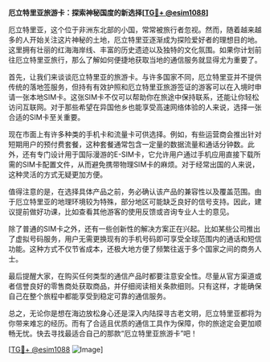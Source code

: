 **厄立特里亚旅游卡：探索神秘国度的新选择[[TG💪+ @esim1088](https://t.me/s/esim1088)]**

厄立特里亚，这个位于非洲东北部的小国，常常被旅行者忽视。然而，随着越来越多的人开始关注这片神秘的土地，厄立特里亚逐渐成为探险爱好者的理想目的地。这里拥有壮丽的红海海岸线、丰富的历史遗迹以及独特的文化氛围。如果你计划前往厄立特里亚旅行，那么了解如何便捷地获取当地的通信服务就显得尤为重要了。

首先，让我们来谈谈厄立特里亚的旅游卡。与许多国家不同，厄立特里亚并不提供传统的落地签服务，但持有有效护照和厄立特里亚旅游签证的游客可以在入境时申请一张本地SIM卡。这张SIM卡不仅可以帮助你在旅途中保持联系，还能让你轻松访问互联网。对于那些希望在异国他乡也能享受高速网络体验的人来说，选择一张合适的SIM卡至关重要。

现在市面上有许多种类的手机卡和流量卡可供选择。例如，有些运营商会推出针对短期用户的预付费套餐，这种套餐通常包含一定量的数据流量和通话分钟数。此外，还有专门设计用于国际漫游的E-SIM卡，它允许用户通过手机应用直接下载所需的SIM卡配置文件，从而避免携带物理SIM卡的麻烦。对于经常出国的人来说，这种灵活的方式无疑更加方便。

值得注意的是，在选择具体产品之前，务必确认该产品的兼容性以及覆盖范围。由于厄立特里亚的地理环境较为特殊，部分地区可能缺乏良好的信号支持。因此，建议提前做好功课，比如查看其他游客的使用反馈或咨询专业人士的意见。

除了普通的SIM卡之外，还有一些创新性的解决方案正在兴起。比如某些公司推出了虚拟号码服务，用户无需更换现有的手机号码即可享受全球范围内的通话和短信功能。这种方式不仅节省成本，还极大地方便了频繁往返于多个国家之间的商务人士。

最后提醒大家，在购买任何类型的通信产品时都要注意安全性。尽量从官方渠道或者信誉良好的零售商处获取商品，并仔细阅读相关条款细则。只有这样，才能确保自己在整个旅程中都能享受到稳定可靠的通信服务。

总之，无论你是想在海边放松身心还是深入内陆探寻古老文明，厄立特里亚都将为你带来难忘的经历。而有了合适且优质的通信工具作为保障，你的旅途定会更加顺畅无忧。快去寻找最适合自己的那款“厄立特里亚旅游卡”吧！

[[TG💪+ @esim1088](https://t.me/s/esim1088) ![Image](https://i.postimg.cc/4NQfJmqS/Snipaste-2025-05-13-00-14-12.png)]